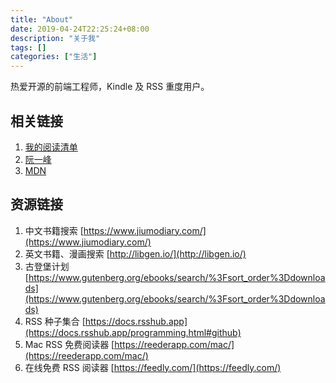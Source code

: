 ```yaml
---
title: "About"
date: 2019-04-24T22:25:24+08:00
description: "关于我"
tags: []
categories: ["生活"]
---
```


热爱开源的前端工程师，Kindle 及 RSS 重度用户。

## 相关链接

1. [我的阅读清单](https://github.com/nusr/reading-list)
1. [阮一峰](http://www.ruanyifeng.com/blog/)
1. [MDN](https://developer.mozilla.org)

## 资源链接

1. 中文书籍搜索 [https://www.jiumodiary.com/](https://www.jiumodiary.com/)
1. 英文书籍、漫画搜索 [http://libgen.io/](http://libgen.io/)
1. 古登堡计划 [https://www.gutenberg.org/ebooks/search/%3Fsort_order%3Ddownloads](https://www.gutenberg.org/ebooks/search/%3Fsort_order%3Ddownloads)
1. RSS 种子集合 [https://docs.rsshub.app](https://docs.rsshub.app/programming.html#github)
1. Mac RSS 免费阅读器 [https://reederapp.com/mac/](https://reederapp.com/mac/)
1. 在线免费 RSS 阅读器 [https://feedly.com/](https://feedly.com/)
